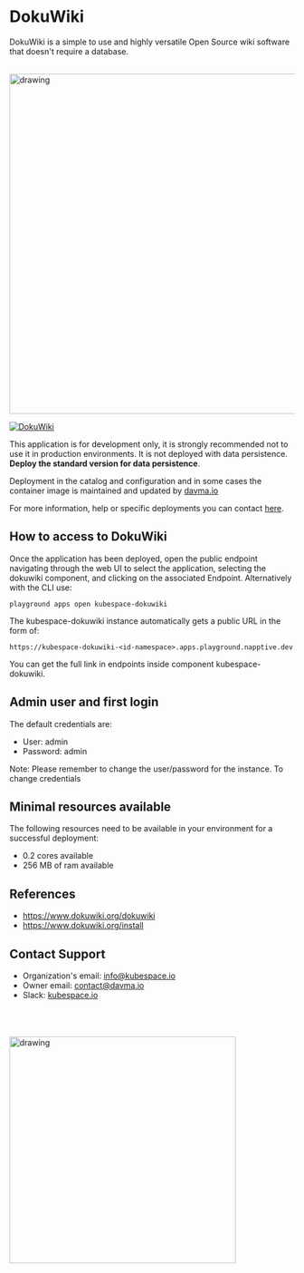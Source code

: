 # DokuWiki

DokuWiki is a simple to use and highly versatile Open Source wiki software that doesn't require a database. 

</br>

<img src="https://www.dokuwiki.org/_media/template:dokuwiki_template.png" alt="drawing" width="600"/> 

</br>

[![DokuWiki](https://github.com/kubespace-io/napptive-applications/actions/workflows/dokuwiki-actions.yml/badge.svg)](https://github.com/kubespace-io/napptive-applications/actions/workflows/dokuwiki-actions.yml)

This application is for development only, it is strongly recommended not to use it in production environments. It is not deployed with data persistence. __Deploy the standard version for data persistence__. 

Deployment in the catalog and configuration and in some cases the container image is maintained and updated by [davma.io](mailto:contact@davma.io)

For more information, help or specific deployments you can contact [here](mailto:contact@davma.io).


## How to access to DokuWiki

Once the application has been deployed, open the public endpoint navigating through the web UI to select the application, selecting the dokuwiki component, and clicking on the associated Endpoint. Alternatively with the CLI use:

```
playground apps open kubespace-dokuwiki
```

The kubespace-dokuwiki instance automatically gets a public URL in the form of:
```
https://kubespace-dokuwiki-<id-namespace>.apps.playground.napptive.dev
```
You can get the full link in endpoints inside component kubespace-dokuwiki.

## Admin user and first login
The default credentials are:
- User: admin
- Password: admin

Note: Please remember to change the user/password for the instance. To change credentials

## Minimal resources available
The following resources need to be available in your environment for a successful deployment:
- 0.2 cores available
- 256 MB of ram available

## References
* https://www.dokuwiki.org/dokuwiki
* https://www.dokuwiki.org/install

## Contact Support

- Organization's email: [info@kubespace.io](mailto:info@kubespace.io)
- Owner email: [contact@davma.io](mailto:contact@davma.io)
- Slack: [kubespace.io](https://join.slack.com/t/kubespaceio/shared_invite/zt-1twwd0egh-L8Hz1qz__BJXPQqOUdy3JA)

</br>
</br>
</br>

<img src="https://raw.githubusercontent.com/kubespace-io/.github/main/resources/images/kubespace.io-logo-white.png" alt="drawing" width="400"/> 

</br>
</br>
</br>